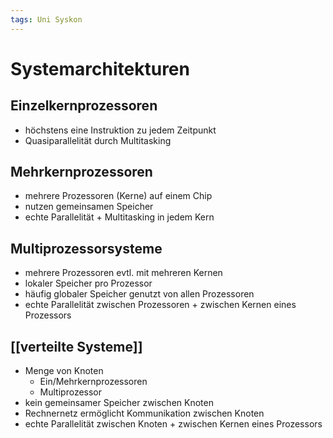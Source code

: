 ```yaml
---
tags: Uni Syskon
---
```

# Systemarchitekturen

## Einzelkernprozessoren
- höchstens eine Instruktion zu jedem Zeitpunkt
- Quasiparallelität durch Multitasking

## Mehrkernprozessoren
- mehrere Prozessoren (Kerne) auf einem Chip
- nutzen gemeinsamen Speicher
- echte Parallelität + Multitasking in jedem Kern

## Multiprozessorsysteme
- mehrere Prozessoren evtl. mit mehreren Kernen
- lokaler Speicher pro Prozessor
- häufig globaler Speicher genutzt von allen Prozessoren
- echte Parallelität zwischen Prozessoren + zwischen Kernen eines Prozessors

## [[verteilte Systeme]]
- Menge von Knoten
	- Ein/Mehrkernprozessoren
	- Multiprozessor
- kein gemeinsamer Speicher zwischen Knoten
- Rechnernetz ermöglicht Kommunikation zwischen Knoten
- echte Parallelität zwischen Knoten + zwischen Kernen eines Prozessors




